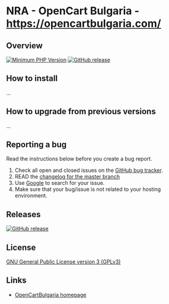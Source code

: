 # NRA - OpenCart Bulgaria - https://opencartbulgaria.com/

## Overview

[![Minimum PHP Version](https://img.shields.io/badge/php-%3E%3D%207.2-8892BF.svg?style=flat-square)](https://php.net/)
[![GitHub release](https://img.shields.io/github/v/release/opencart/opencart)](https://github.com/opencart/opencart)


## How to install

...


## How to upgrade from previous versions

...

## Reporting a bug

Read the instructions below before you create a bug report.

 1. Check all open and closed issues on the [GitHub bug tracker](https://github.com/opencartbulgaria/nra-opencart/issues).
 2. READ the [changelog for the master branch](https://github.com/opencartbulgaria/nra-opencart/blob/master/CHANGELOG.md)
 3. Use [Google](https://www.google.com) to search for your issue.
 4. Make sure that your bug/issue is not related to your hosting environment.

## Releases

[![GitHub release](https://img.shields.io/github/v/release/opencartbulgaria/nra-opencart)](https://github.com/opencartbulgaria/nra-opencart)


## License

[GNU General Public License version 3 (GPLv3)](https://github.com/opencart/opencart/blob/master/license.txt)

## Links

- [OpenCartBulgaria homepage](https://www.opencartbulgaria.com/)
